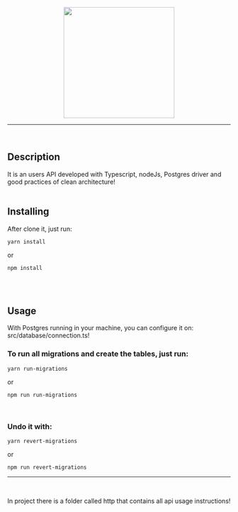 <p align="center">
  <img src="https://upload.wikimedia.org/wikipedia/commons/thumb/2/29/Postgresql_elephant.svg/1200px-Postgresql_elephant.svg.png" width="250px" height="250px">
</p>

<hr>
<br>

## Description <a name = "about"></a>

It is an users API developed with Typescript, nodeJs, Postgres driver and good practices of clean architecture! 
<br>
<br>

## Installing

After clone it, just run:

```
yarn install
```

or

```
npm install
```
<br>
<br>

## Usage <a name = "usage"></a>

With Postgres running in your machine, you can configure it on: src/database/connection.ts!
<br>

### To run all migrations and create the tables, just run:

```
yarn run-migrations 
```

or

```
npm run run-migrations 
```
<br>

### Undo it with:

```
yarn revert-migrations 
```

or

```
npm run revert-migrations 
```

<hr>
<br>

In project there is a folder called http that contains all api usage instructions!

